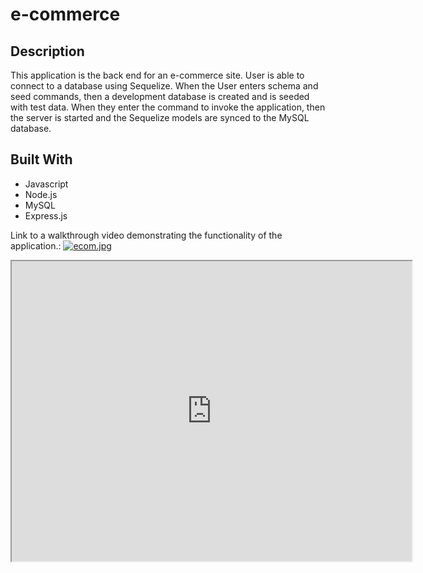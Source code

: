 # e-commerce

## Description 
This application is the back end for an e-commerce site. User is able to connect to a database using Sequelize. When the User enters schema and seed commands, then a development database is created and is seeded with test data. When they enter the command to invoke the application, then the server is started and the Sequelize models are synced to the MySQL database.

## Built With
* Javascript
* Node.js
* MySQL
* Express.js

Link to a walkthrough video demonstrating the functionality of the application.:
[![ecom.jpg](https://i.postimg.cc/VNDzh6XF/ecom.jpg)](https://postimg.cc/hJQFzKyJ)

<iframe src="https://drive.google.com/file/d/1PfJsjBaR-fyUCRJaZwkbwnE3sa2SsukX/preview" width="640" height="480"></iframe>

